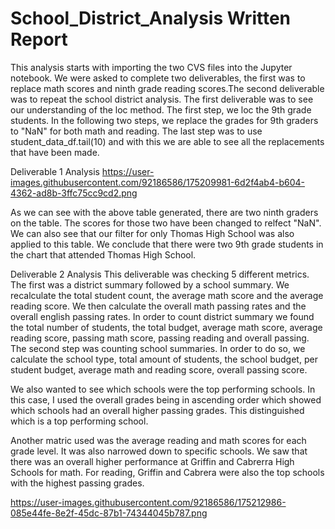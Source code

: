 # School_District_Analysis Written Report

This analysis starts with importing the two CVS files into the Jupyter notebook. We were asked to complete two deliverables, the first was to replace math scores and ninth grade reading scores.The second deliverable was to repeat the school district analysis. The first deliverable was to see our understanding of the loc method. The first step, we loc the 9th grade students. In the following two steps, we replace the grades for 9th graders to "NaN" for both math and reading. The last step was to use student_data_df.tail(10) and with this we are able to see all the replacements that have been made. 

Deliverable 1 Analysis
https://user-images.githubusercontent.com/92186586/175209981-6d2f4ab4-b604-4362-ad8b-3ffc75cc9cd2.png

As we can see with the above table generated, there are two ninth graders on the table. The scores for those two have been changed to relfect "NaN". We can also see that our filter for only Thomas High School was also applied to this table. We conclude that there were two 9th grade students in the chart that attended Thomas High School.

Deliverable 2 Analysis
This deliverable was checking 5 different metrics. The first was a district summary followed by a school summary. We recalculate the total student count, the average math score and the average reading score. We then calculate the overall math passing rates and the overall english passing rates. In order to count district summary we found the total number of students, the total budget, average math score, average reading score, passing math score, passing reading and overall passing. The second step was counting school summaries. In order to do so, we calculate the school type, total amount of students, the school budget, per student budget, average math and reading score, overall passing score. 

We also wanted to see which schools were the top performing schools. In this case, I used the overall grades being in ascending order which showed which schools had an overall higher passing grades. This distinguished which is a top performing school.

Another matric used was the average reading and math scores for each grade level. It was also narrowed down to specific schools. We saw that there was an overall higher performance at Griffin and Cabrerra High Schools for math. For reading, Griffin and Cabrera were also the top schools with the highest passing grades. 

https://user-images.githubusercontent.com/92186586/175212986-085e44fe-8e2f-45dc-87b1-74344045b787.png



